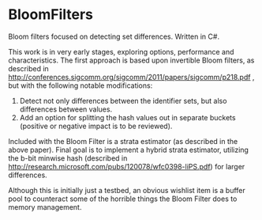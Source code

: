 # BloomFilters
Bloom filters focused on detecting set differences. Written in C#.

This work is in very early stages, exploring options, performance and characteristics.  The first approach is based upon invertible Bloom filters, as described in http://conferences.sigcomm.org/sigcomm/2011/papers/sigcomm/p218.pdf , but with the following notable modifications:

1. Detect not only differences between the identifier sets, but also differences between values.
2. Add an option for splitting the hash values out in separate buckets (positive or negative impact is to be reviewed).

Included with the Bloom Filter is a strata estimator (as described in the above paper). Final goal is to implement a hybrid strata estimator, utilizing the b-bit minwise hash (described in http://research.microsoft.com/pubs/120078/wfc0398-liPS.pdf) for larger differences.

Although this is initially just a testbed, an obvious wishlist item is a buffer pool to counteract some of the horrible things the Bloom Filter does to memory management.
